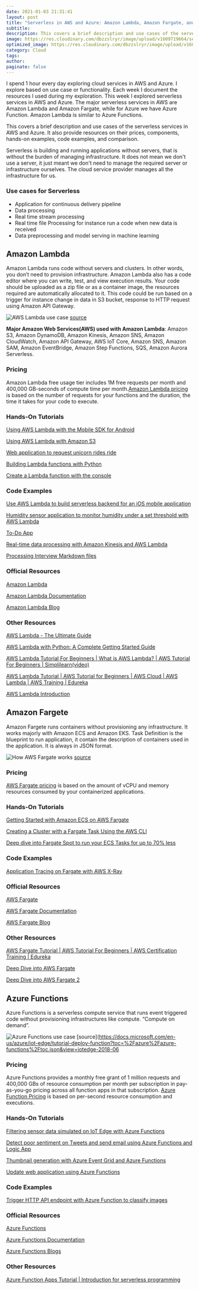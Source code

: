 ```yaml
---
date: 2021-01-03 21:31:41
layout: post
title: "Serverless in AWS and Azure: Amazon Lambda, Amazon Fargate, and Azure Function"
subtitle:
description: This covers a brief description and use cases of the serverless services in AWS and Azure. It also provide resources on their prices, components, hands-on examples, code examples, and comparison.
image: https://res.cloudinary.com/dbzzslryr/image/upload/v1609719664/serverless/Serverless-architecture-backend-web.png
optimized_image: https://res.cloudinary.com/dbzzslryr/image/upload/v1609719664/serverless/Serverless-architecture-backend-web.png
category: Cloud
tags:
author:
paginate: false
---
```


I spend 1 hour every day exploring cloud services in AWS and Azure. I explore based on use case or functionality. Each week I document the resources I used during my exploration. This week I explored serverless services in AWS and Azure. The major serverless services in AWS are Amazon Lambda and Amazon Fargate, while for Azure we have Azure Function. Amazon Lambda is similar to Azure Functions.

This covers a brief description and use cases of the serverless services in AWS and Azure. It also provide resources on their prices, components, hands-on examples, code examples, and comparison.

Serverless is building and running applications without servers, that is without the burden of managing infrastructure. It does not mean we don't use a server, it just meant we don't need to manage the required server or infrastructure ourselves. The cloud service provider manages all the infrastructure for us.

### Use cases for Serverless
* Application for continuous delivery pipeline
* Data  processing 
* Real time stream processing 
* Real time file Processing  for instance run a code when new data is received 
* Data preprocessing and model serving in machine learning 

## Amazon Lambda

Amazon Lambda runs code without servers and clusters. In other words, you don’t need to provision infrastructure. Amazon Lambda also has a code editor where you can write, test, and view execution results. Your code should be uploaded as a zip file or as a container image, the resources required are automatically allocated to it. This code could be run based on a trigger for instance change in data in S3 bucket, response to HTTP request using Amazon API Gateway.


![AWS Lambda use case](https://res.cloudinary.com/dbzzslryr/image/upload/v1609719424/serverless/lambda_usecase.png "AWS Lambda use case")
[source](https://aws.amazon.com/lambda/)

**Major Amazon Web Services(AWS) used with Amazon Lambda**: Amazon S3, Amazon DynamoDB, Amazon Kinesis, Amazon SNS, Amazon CloudWatch, Amazon API Gateway, AWS IoT Core, Amazon SNS, Amazon SAM, Amazon EventBridge, Amazon Step Functions, SQS, Amazon Aurora Serverless.
 
### Pricing 

Amazon Lambda free usage tier includes 1M free requests per month and 400,000 GB-seconds of compute time per month.[Amazon Lambda pricing](https://aws.amazon.com/lambda/pricing/) is based on the number of requests for your functions and the duration, the time it takes for your code to execute.
 
### Hands-On Tutorials

[Using AWS Lambda with the Mobile SDK for Android](https://docs.aws.amazon.com/lambda/latest/dg/with-android-example.html)

[Using AWS Lambda with Amazon S3](https://docs.aws.amazon.com/lambda/latest/dg/with-s3-example.html)

[Web application to request unicorn rides ride](https://aws.amazon.com/getting-started/hands-on/build-serverless-web-app-lambda-apigateway-s3-dynamodb-cognito/)

[Building Lambda functions with Python](https://docs.aws.amazon.com/lambda/latest/dg/lambda-python.html)

[Create a Lambda function with the console](https://docs.aws.amazon.com/lambda/latest/dg/getting-started-create-function.html#gettingstarted-images)


### Code Examples

[Use AWS Lambda to build serverless backend for an iOS mobile application](https://github.com/aws-samples/lambda-refarch-mobilebackend)

[Humidity sensor application to monitor humidity under a set threshold with AWS Lambda](https://github.com/aws-samples/lambda-refarch-iotbackend)

[To-Do App](https://github.com/aws-samples/lambda-refarch-webapp)

[Real-time data processing with Amazon Kinesis and AWS Lambda](https://github.com/aws-samples/lambda-refarch-streamprocessing)

[Processing Interview Markdown files](https://github.com/aws-samples/lambda-refarch-fileprocessing)


### Official Resources 

[Amazon Lambda](https://aws.amazon.com/lambda/)

[Amazon Lambda Documentation](https://docs.aws.amazon.com/lambda/latest/dg/welcome.html)

[Amazon Lambda Blog](https://aws.amazon.com/blogs/compute/category/compute/aws-lambda/)


### Other Resources 
[AWS Lambda - The Ultimate Guide](https://www.serverless.com/aws-lambda)

[AWS Lambda with Python: A Complete Getting Started Guide](https://stackify.com/aws-lambda-with-python-a-complete-getting-started-guide/)

[AWS Lambda Tutorial For Beginners \| What is AWS Lambda? \| AWS Tutorial For Beginners \| Simplilearn(video)](https://www.youtube.com/watch?v=97q30JjEq9Y)

[AWS Lambda Tutorial \| AWS Tutorial for Beginners \| AWS Cloud \| AWS Lambda \| AWS Training \| Edureka](https://www.youtube.com/watch?v=XZggsCITQdY)

[AWS Lambda Introduction](https://www.youtube.com/watch?v=d6lrokAELO0)


## Amazon Fargete

Amazon Fargete runs containers without provisioning any infrastructure. It works majorly with Amazon ECS and Amazon EKS.
Task Definition is the blueprint to run application, it contain the description of containers used in the application. It is always in JSON format.

![How AWS Fargate works](https://res.cloudinary.com/dbzzslryr/image/upload/v1609719453/serverless/fargate_architecture.png "How AWS Fargate works")
[source](https://aws.amazon.com/fargate/)

### Pricing

[AWS Fargate pricing](https://aws.amazon.com/fargate/pricing/) is based on the amount of vCPU and memory resources consumed by your containerized applications.

### Hands-On Tutorials
[Getting Started with Amazon ECS on AWS Fargate](https://docs.aws.amazon.com/AmazonECS/latest/userguide/fargate-getting-started.html)

[Creating a Cluster with a Fargate Task Using the AWS CLI](https://docs.aws.amazon.com/AmazonECS/latest/userguide/ECS_AWSCLI_Fargate.html)

[Deep dive into Fargate Spot to run your ECS Tasks for up to 70% less](https://aws.amazon.com/blogs/compute/deep-dive-into-fargate-spot-to-run-your-ecs-tasks-for-up-to-70-less/)


### Code Examples

[Application Tracing on Fargate with AWS X-Ray](https://github.com/aws-samples/aws-xray-fargate)


### Official Resources 

[AWS Fargate](https://aws.amazon.com/fargate/)

[AWS Fargate Documentation](https://docs.aws.amazon.com/AmazonECS/latest/userguide/what-is-fargate.html)

[AWS Fargate Blog](https://aws.amazon.com/blogs/compute/category/compute/aws-fargate/)



### Other Resources

[AWS Fargate Tutorial \| AWS Tutorial For Beginners \| AWS Certification Training \| Edureka](https://www.youtube.com/watch?v=fmFlAWtKnGA)

[Deep Dive into AWS Fargate](https://www.youtube.com/watch?v=xBgiArJHv7E)

[Deep Dive into AWS Fargate 2](https://www.youtube.com/watch?v=IEvLkwdFgnU)


## Azure Functions 

Azure Functions is a serverless compute service that runs event triggered code without provisioning infrastructures like compute. “Compute on demand”.

![Azure Functions use case](https://res.cloudinary.com/dbzzslryr/image/upload/v1609719377/serverless/functions-architecture.png "Azure Functions use case")
[source](https://docs.microsoft.com/en-us/azure/iot-edge/tutorial-deploy-function?toc=%2Fazure%2Fazure-functions%2Ftoc.json&view=iotedge-2018-06

### Pricing

Azure Functions provides a monthly free grant of 1 million requests and 400,000 GBs of resource consumption per month per subscription in pay-as-you-go pricing across all function apps in that subscription. [Azure Function Pricing](https://azure.microsoft.com/en-us/pricing/details/functions/) is based on per-second resource consumption and executions.


### Hands-On Tutorials

[Filtering sensor data simulated on IoT  Edge with Azure Functions](https://docs.microsoft.com/en-us/azure/iot-edge/tutorial-deploy-function?toc=%2Fazure%2Fazure-functions%2Ftoc.json&view=iotedge-2018-06)

[Detect poor sentiment on Tweets and send email using Azure Functions and Logic App](https://docs.microsoft.com/en-us/azure/azure-functions/functions-twitter-email)

[Thumbnail generation with Azure Event Grid and Azure Functions](https://docs.microsoft.com/en-us/azure/event-grid/resize-images-on-storage-blob-upload-event?toc=%2Fazure%2Fazure-functions%2Ftoc.json&tabs=dotnet)

[Update web application using Azure Functions](https://docs.microsoft.com/en-us/learn/modules/automatic-update-of-a-webapp-using-azure-functions-and-signalr/1-introduction)



### Code Examples

[Trigger HTTP API endpoint with Azure Function to classify images](https://github.com/Azure-Samples/functions-python-pytorch-tutorial)


### Official Resources 

[Azure Functions](https://azure.microsoft.com/en-us/services/functions/)

[Azure Functions Documentation](https://docs.microsoft.com/en-us/azure/azure-functions/)

[Azure Functions Blogs](https://azure.microsoft.com/en-us/blog/tag/azure-functions/)


### Other Resources

[Azure Function Apps Tutorial \| Introduction for serverless programming](https://www.youtube.com/watch?v=Vxf-rOEO1q4&t=875s)
